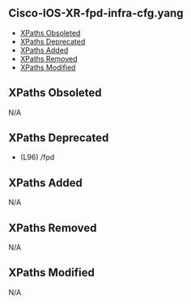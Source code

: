 ## Cisco-IOS-XR-fpd-infra-cfg.yang

- [XPaths Obsoleted](#xpaths-obsoleted)
- [XPaths Deprecated](#xpaths-deprecated)
- [XPaths Added](#xpaths-added)
- [XPaths Removed](#xpaths-removed)
- [XPaths Modified](#xpaths-modified)

## XPaths Obsoleted

N/A

## XPaths Deprecated

- (L96)	/fpd

## XPaths Added

N/A

## XPaths Removed

N/A

## XPaths Modified

N/A


